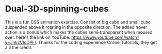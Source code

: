 # Dual-3D-spinning-cubes
This is a fun CSS animation exercise. Consist of big cube and small cube suspended above it rotating in the opposite direction. The added hover action is a bonus which makes the cubes semi-transparent when moused over.
here's the link on YouTube: https://www.youtube.com/watch?v=Jnk2VloDPFI. Thanks for the coding experience Online Tutorials, they get a ll the credit.
